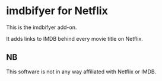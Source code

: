 imdbifyer for Netflix
=====================
This is the imdbifyer add-on.

It adds links to IMDB behind every movie title on Netflix.

NB
--
This software is not in any way affiliated with Netflix or IMDB.
